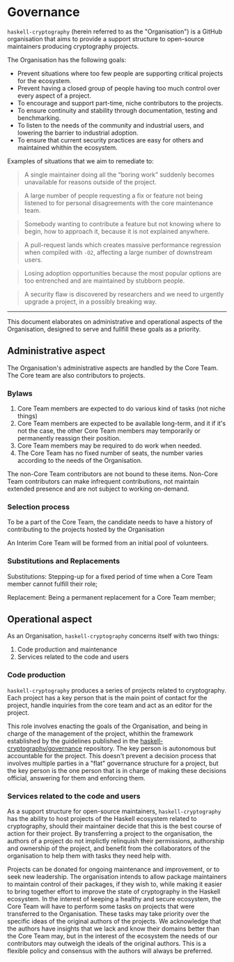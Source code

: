 # Governance

`haskell-cryptography` (herein referred to as the "Organisation") is a GitHub organisation that aims to provide a support structure to open-source maintainers producing cryptography projects.

The Organisation has the following goals:

* Prevent situations where too few people are supporting critical projects for the ecosystem.
* Prevent having a closed group of people having too much control over every aspect of a project.
* To encourage and support part-time, niche contributors to the projects.
* To ensure continuity and stability through documentation, testing and benchmarking.
* To listen to the needs of the community and industrial users, and lowering the barrier to industrial adoption.
* To ensure that current security practices are easy for others and maintained whithin the ecosystem.

Examples of situations that we aim to remediate to:

> A single maintainer doing all the “boring work” suddenly becomes unavailable for reasons outside of the project.

> A large number of people requesting a fix or feature not being listened to for personal disagreements with the core maintenance team.

> Somebody wanting to contribute a feature but not knowing where to begin, how to approach it, because it is not explained anywhere.

> A pull-request lands which creates massive performance regression when compiled with `-O2`, affecting a large number of downstream users.

> Losing adoption opportunities because the most popular options are too entrenched and are maintained by stubborn people.

> A security flaw is discovered by researchers and we need to urgently upgrade a project, in a possibly breaking way.

---

This document elaborates on administrative and operational aspects of the Organisation, designed to serve and fullfill these goals as a priority.

## Administrative aspect

The Organisation's administrative aspects are handled by the Core Team. The Core team are also contributors to projects.

### Bylaws

1. Core Team members are expected to do various kind of tasks (not niche things)
2. Core Team members are expected to be available long-term, and it if it's not the case, the other Core Team members may temporarily or permanently reassign their position.
3. Core Team members may be required to do work when needed.
4. The Core Team has no fixed number of seats, the number varies according to the needs of the Organisation.

The non-Core Team contributors are not bound to these items. Non-Core Team contributors can make infrequent contributions, not maintain extended presence and are not subject to working on-demand.

### Selection process

To be a part of the Core Team, the candidate needs to have a history of contributing to the projects hosted by the Organisation

An Interim Core Team will be formed from an initial pool of volunteers.

### Substitutions and Replacements

Substitutions: Stepping-up for a fixed period of time when a Core Team member cannot fulfill their role;

Replacement: Being a permanent replacement for a Core Team member;

## Operational aspect

As an Organisation, `haskell-cryptography` concerns itself with two things:

1. Code production and maintenance
2. Services related to the code and users

### Code production

`haskell-cryptography` produces a series of projects related to cryptography.
Each project has a key person that is the main point of contact for the project,
handle inquiries from the core team and act as an editor for the project.

This role involves enacting the goals of the Organisation, and being in charge of the management of the project,
whithin the framework established by the guidelines published in the [haskell-cryptography/governance](https://github.com/haskell-cryptography/governance) repository.
The key person is autonomous but accountable for the project. This doesn't prevent a decision process that involves multiple parties in a "flat"
governance structure for a project, but the key person is the one person that is in charge of making these decisions official,
answering for them and enforcing them.

### Services related to the code and users

As a support structure for open-source maintainers, `haskell-cryptography` has the ability to host projects of the Haskell ecosystem related to cryptography,
should their maintainer decide that this is the best course of action for their project.
By transferring a project to the organisation, the authors of a project do not implictly relinquish their permissions, authorship and ownership
of the project, and benefit from the collaborators of the organisation to help them with tasks they need help with.

Projects can be donated for ongoing maintenance and improvement, or to seek new leadership. 
The organisation intends to allow package maintainers to maintain control of their packages, if they wish to, while making it easier to bring together effort to improve the state of cryptography in the Haskell ecosystem.
In the interest of keeping a healthy and secure ecosystem, the Core Team will have to perform some tasks on projects that were transferred to the Organisation.
These tasks may take priority over the specific ideas of the original authors of the projects.
We acknowledge that the authors have insights that we lack and know their domains better than the Core Team may, but in the interest of the ecosystem the needs of our contributors may outweigh the ideals of the original authors. This is a flexible policy and consensus with the authors will always be preferred.
